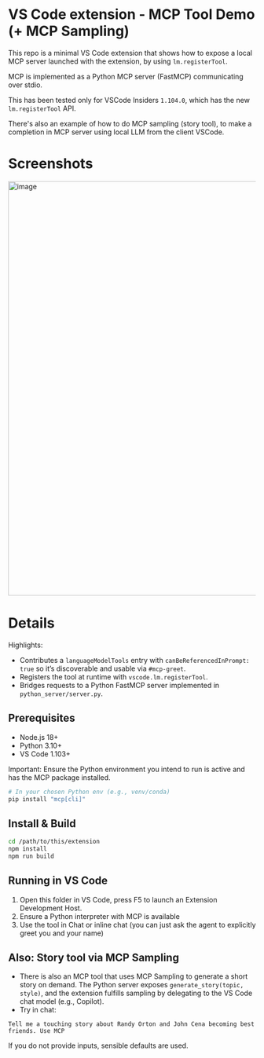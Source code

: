 # VS Code extension - MCP Tool Demo (+ MCP Sampling)

This repo is a minimal VS Code extension that shows how to expose a local MCP server launched with the extension, by using `lm.registerTool`.

MCP is implemented as a Python MCP server (FastMCP) communicating over stdio.

This has been tested only for VSCode Insiders `1.104.0`, which has the new `lm.registerTool` API.

There's also an example of how to do MCP sampling (story tool), to make a completion in MCP server using local LLM from the client VSCode.


# Screenshots

<img width="1513" height="844" alt="image" src="https://github.com/user-attachments/assets/52289f6e-73c1-466e-9e28-d27b52bdc057" />


# Details

Highlights:
- Contributes a `languageModelTools` entry with `canBeReferencedInPrompt: true` so it’s discoverable and usable via `#mcp-greet`.
- Registers the tool at runtime with `vscode.lm.registerTool`.
- Bridges requests to a Python FastMCP server implemented in `python_server/server.py`.

## Prerequisites
- Node.js 18+
- Python 3.10+
- VS Code 1.103+

Important: Ensure the Python environment you intend to run is active and has the MCP package installed.

```bash
# In your chosen Python env (e.g., venv/conda)
pip install "mcp[cli]"
```

## Install & Build
```bash
cd /path/to/this/extension
npm install
npm run build
```

## Running in VS Code
1) Open this folder in VS Code, press F5 to launch an Extension Development Host.
2) Ensure a Python interpreter with MCP is available
3) Use the tool in Chat or inline chat (you can just ask the agent to explicitly greet you and your name)

## Also: Story tool via MCP Sampling
- There is also an MCP tool that uses MCP Sampling to generate a short story on demand. The Python server exposes `generate_story(topic, style)`, and the extension fulfills sampling by delegating to the VS Code chat model (e.g., Copilot).
- Try in chat:

```text
Tell me a touching story about Randy Orton and John Cena becoming best friends. Use MCP
```

If you do not provide inputs, sensible defaults are used.
